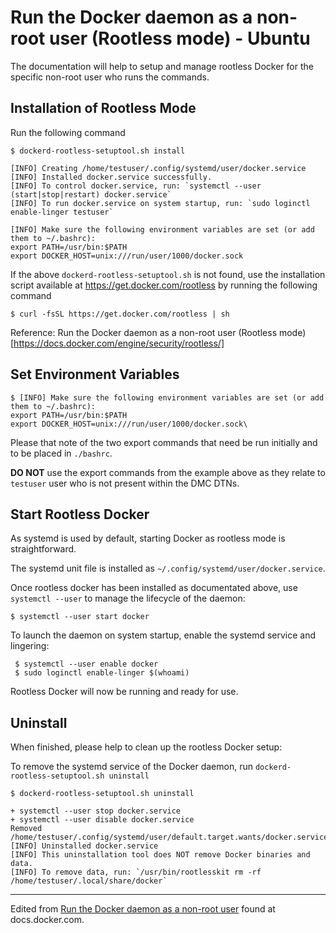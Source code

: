# Run the Docker daemon as a non-root user (Rootless mode) - Ubuntu

The documentation will help to setup and manage rootless Docker for the specific non-root user who runs the commands.

## Installation of Rootless Mode

Run the following command

    $ dockerd-rootless-setuptool.sh install

    [INFO] Creating /home/testuser/.config/systemd/user/docker.service
    [INFO] Installed docker.service successfully.
    [INFO] To control docker.service, run: `systemctl --user (start|stop|restart) docker.service`
    [INFO] To run docker.service on system startup, run: `sudo loginctl enable-linger testuser`

    [INFO] Make sure the following environment variables are set (or add them to ~/.bashrc):
    export PATH=/usr/bin:$PATH
    export DOCKER_HOST=unix:///run/user/1000/docker.sock

If the above `dockerd-rootless-setuptool.sh` is not found, use the installation script available at https://get.docker.com/rootless by running the following command
    
    $ curl -fsSL https://get.docker.com/rootless | sh

Reference: Run the Docker daemon as a non-root user (Rootless mode) [https://docs.docker.com/engine/security/rootless/]

## Set Environment Variables

    $ [INFO] Make sure the following environment variables are set (or add them to ~/.bashrc):
    export PATH=/usr/bin:$PATH
    export DOCKER_HOST=unix:///run/user/1000/docker.sock\
    
Please that note of the two export commands that need be run initially and to be placed in `./bashrc`. 

**DO NOT** use the export commands from the example above as they relate to `testuser` user who is not present within the DMC DTNs.

## Start Rootless Docker

As systemd is used by default, starting Docker as rootless mode is straightforward.

The systemd unit file is installed as `~/.config/systemd/user/docker.service`.

Once rootless docker has been installed as documentated above, use `systemctl --user` to manage the lifecycle of the daemon:

    $ systemctl --user start docker

To launch the daemon on system startup, enable the systemd service and lingering:

     $ systemctl --user enable docker
     $ sudo loginctl enable-linger $(whoami)

Rootless Docker will now be running and ready for use.

## Uninstall

When finished, please help to clean up the rootless Docker setup:

To remove the systemd service of the Docker daemon, run `dockerd-rootless-setuptool.sh uninstall`

    $ dockerd-rootless-setuptool.sh uninstall

    + systemctl --user stop docker.service
    + systemctl --user disable docker.service
    Removed /home/testuser/.config/systemd/user/default.target.wants/docker.service.
    [INFO] Uninstalled docker.service
    [INFO] This uninstallation tool does NOT remove Docker binaries and data.
    [INFO] To remove data, run: `/usr/bin/rootlesskit rm -rf /home/testuser/.local/share/docker`
    
---   
    
Edited from [Run the Docker daemon as a non-root user](https://docs.docker.com/engine/security/rootless) found at docs.docker.com.
